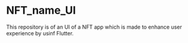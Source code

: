 # NFT_name_UI

This repository is of an UI of a NFT app which is made to enhance user experience by usinf Flutter.
